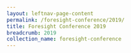 ```yaml
---
layout: leftnav-page-content
permalink: /foresight-conference/2019/ 
title: Foresight Conference 2019
breadcrumb: 2019
collection_name: foresight-conference
---
```


